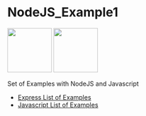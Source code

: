 
# NodeJS_Example1

<img src="https://encrypted-tbn0.gstatic.com/images?q=tbn:ANd9GcSEp_ivCW6z9B88vyJuV_Bm0r5a9pLlSoemAWtNsnq60UbG_CPJ" width="100" height="100"/> <img src="https://upload.wikimedia.org/wikipedia/commons/6/6a/JavaScript-logo.png" width="100" height="100" />

Set of Examples with NodeJS and Javascript 

- [Express List of Examples](https://github.com/NicolaBernini/NodeJS_Example1/blob/master/express/readme.md)
- [Javascript List of Examples](https://github.com/NicolaBernini/NodeJS_Example1/blob/master/javascript/readme.md)












